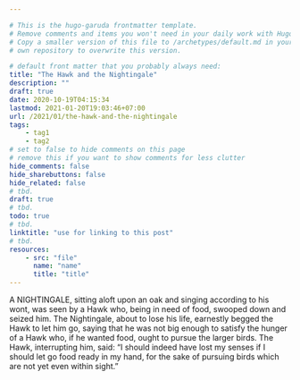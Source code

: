 ```yaml
---

# This is the hugo-garuda frontmatter template.
# Remove comments and items you won't need in your daily work with Hugo.
# Copy a smaller version of this file to /archetypes/default.md in your
# own repository to overwrite this version.

# default front matter that you probably always need:
title: "The Hawk and the Nightingale"
description: ""
draft: true
date: 2020-10-19T04:15:34
lastmod: 2021-01-20T19:03:46+07:00
url: /2021/01/the-hawk-and-the-nightingale
tags:
    - tag1
    - tag2
# set to false to hide comments on this page
# remove this if you want to show comments for less clutter
hide_comments: false
hide_sharebuttons: false
hide_related: false
# tbd.
draft: true
# tbd.
todo: true
# tbd.
linktitle: "use for linking to this post"
# tbd.
resources:
    - src: "file"
      name: "name"
      title: "title"
---
```

A NIGHTINGALE, sitting aloft upon an oak and singing according to his wont, was seen by a Hawk who, being in need of food, swooped down and seized him. The Nightingale, about to lose his life, earnestly begged the Hawk to let him go, saying that he was not big enough to satisfy the hunger of a Hawk who, if he wanted food, ought to pursue the larger birds. The Hawk, interrupting him, said: “I should indeed have lost my senses if I should let go food ready in my hand, for the sake of pursuing birds which are not yet even within sight.”


